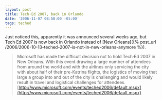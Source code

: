 ```yaml
---
layout: post
title: Tech·Ed 2007, back in Orlando
date: '2006-11-07 08:50:00 -05:00'
tags: teched
---
```


Just noticed this, apparently it was announced several weeks ago, but Tech·Ed 2007 is now back in Orlando instead of [New Orleans]({% post_url /2006/2006-10-13-teched-2007-is-not-in-new-orleans-anymore %}).

> Microsoft has made the difficult decision not to hold Tech·Ed 2007 in New Orleans. With this event drawing a large number of attendees from around the world and with the airlines only servicing the city with about half of their pre-Katrina flights, the logistics of moving that large a group into and out of the city is challenging and would likely result in travel and logistical challenges for attendees. [http://www.microsoft.com/events/teched2006/default.mspx](http://www.microsoft.com/events/teched2006/default.mspx)
